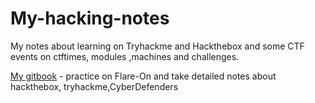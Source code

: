 # My-hacking-notes
My notes about learning on Tryhackme and Hackthebox and some CTF events on ctftimes, modules ,machines and challenges.

[My gitbook](https://kayiyan.gitbook.io/hacking-note/) - practice on Flare-On and take detailed notes about hackthebox, tryhackme,CyberDefenders
